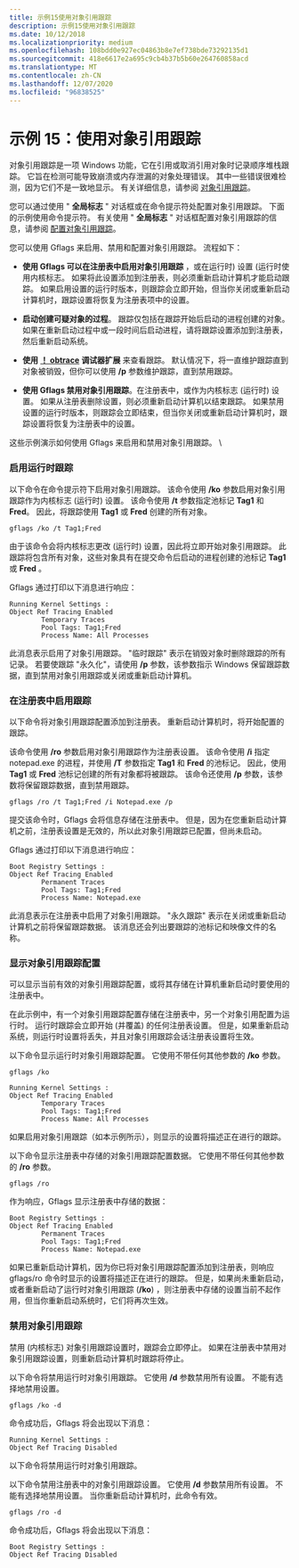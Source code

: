 ```yaml
---
title: 示例15使用对象引用跟踪
description: 示例15使用对象引用跟踪
ms.date: 10/12/2018
ms.localizationpriority: medium
ms.openlocfilehash: 108bdd0e927ec04863b8e7ef738bde73292135d1
ms.sourcegitcommit: 418e6617e2a695c9cb4b37b5b60e264760858acd
ms.translationtype: MT
ms.contentlocale: zh-CN
ms.lasthandoff: 12/07/2020
ms.locfileid: "96838525"
---
```

# <a name="example-15-using-object-reference-tracing"></a>示例 15：使用对象引用跟踪


对象引用跟踪是一项 Windows 功能，它在引用或取消引用对象时记录顺序堆栈跟踪。 它旨在检测可能导致崩溃或内存泄漏的对象处理错误。 其中一些错误很难检测，因为它们不是一致地显示。 有关详细信息，请参阅 [对象引用跟踪](object-reference-tracing.md)。

您可以通过使用 " **全局标志** " 对话框或在命令提示符处配置对象引用跟踪。 下面的示例使用命令提示符。 有关使用 " **全局标志** " 对话框配置对象引用跟踪的信息，请参阅 [配置对象引用跟踪](configuring-object-reference-tracing.md)。

您可以使用 Gflags 来启用、禁用和配置对象引用跟踪。 流程如下：

-   **使用 Gflags 可以在注册表中启用对象引用跟踪** ，或在运行时) 设置 (运行时使用内核标志。 如果将此设置添加到注册表，则必须重新启动计算机才能启动跟踪。 如果启用设置的运行时版本，则跟踪会立即开始，但当你关闭或重新启动计算机时，跟踪设置将恢复为注册表项中的设置。

-   **启动创建可疑对象的过程**。 跟踪仅包括在跟踪开始后启动的进程创建的对象。 如果在重新启动过程中或一段时间后启动进程，请将跟踪设置添加到注册表，然后重新启动系统。

-   **使用** [**！ obtrace**](-obtrace.md) **调试器扩展** 来查看跟踪。 默认情况下，将一直维护跟踪直到对象被销毁，但你可以使用 **/p** 参数维护跟踪，直到禁用跟踪。

-   **使用 Gflags 禁用对象引用跟踪**。在注册表中，或作为内核标志 (运行时) 设置。 如果从注册表删除设置，则必须重新启动计算机以结束跟踪。 如果禁用设置的运行时版本，则跟踪会立即结束，但当你关闭或重新启动计算机时，跟踪设置将恢复为注册表中的设置。

这些示例演示如何使用 Gflags 来启用和禁用对象引用跟踪。 \\

### <a name="span-idenable_run_time_tracingspanspan-idenable_run_time_tracingspanenable-run-time-tracing"></a><span id="enable_run_time_tracing"></span><span id="ENABLE_RUN_TIME_TRACING"></span>启用运行时跟踪

以下命令在命令提示符下启用对象引用跟踪。 该命令使用 **/ko** 参数启用对象引用跟踪作为内核标志 (运行时) 设置。 该命令使用 **/t** 参数指定池标记 **Tag1** 和 **Fred**。 因此，将跟踪使用 **Tag1** 或 **Fred** 创建的所有对象。

```console
gflags /ko /t Tag1;Fred
```

由于该命令会将内核标志更改 (运行时) 设置，因此将立即开始对象引用跟踪。 此跟踪将包含所有对象，这些对象具有在提交命令后启动的进程创建的池标记 **Tag1** 或 **Fred** 。

Gflags 通过打印以下消息进行响应：

```console
Running Kernel Settings :
Object Ref Tracing Enabled
        Temporary Traces
        Pool Tags: Tag1;Fred
        Process Name: All Processes
```

此消息表示启用了对象引用跟踪。 "临时跟踪" 表示在销毁对象时删除跟踪的所有记录。 若要使跟踪 "永久化"，请使用 **/p** 参数，该参数指示 Windows 保留跟踪数据，直到禁用对象引用跟踪或关闭或重新启动计算机。

### <a name="span-idenable_tracing_in_the_registryspanspan-idenable_tracing_in_the_registryspanenable-tracing-in-the-registry"></a><span id="enable_tracing_in_the_registry"></span><span id="ENABLE_TRACING_IN_THE_REGISTRY"></span>在注册表中启用跟踪

以下命令将对象引用跟踪配置添加到注册表。 重新启动计算机时，将开始配置的跟踪。

该命令使用 **/ro** 参数启用对象引用跟踪作为注册表设置。 该命令使用 **/i** 指定 notepad.exe 的进程，并使用 **/T** 参数指定 **Tag1** 和 **Fred** 的池标记。 因此，使用 **Tag1** 或 **Fred** 池标记创建的所有对象都将被跟踪。 该命令还使用 **/p** 参数，该参数将保留跟踪数据，直到禁用跟踪。

```console
gflags /ro /t Tag1;Fred /i Notepad.exe /p
```

提交该命令时，Gflags 会将信息存储在注册表中。 但是，因为在您重新启动计算机之前，注册表设置是无效的，所以此对象引用跟踪已配置，但尚未启动。

Gflags 通过打印以下消息进行响应：

```console
Boot Registry Settings :
Object Ref Tracing Enabled
        Permanent Traces
        Pool Tags: Tag1;Fred
        Process Name: Notepad.exe
```

此消息表示在注册表中启用了对象引用跟踪。 "永久跟踪" 表示在关闭或重新启动计算机之前将保留跟踪数据。 该消息还会列出要跟踪的池标记和映像文件的名称。

### <a name="span-iddisplay_the_object_reference_tracing_configurationspanspan-iddisplay_the_object_reference_tracing_configurationspandisplay-the-object-reference-tracing-configuration"></a><span id="display_the_object_reference_tracing_configuration"></span><span id="DISPLAY_THE_OBJECT_REFERENCE_TRACING_CONFIGURATION"></span>显示对象引用跟踪配置

可以显示当前有效的对象引用跟踪配置，或将其存储在计算机重新启动时要使用的注册表中。

在此示例中，有一个对象引用跟踪配置存储在注册表中，另一个对象引用配置为运行时。 运行时跟踪会立即开始 (并覆盖) 的任何注册表设置。 但是，如果重新启动系统，则运行时设置将丢失，并且对象引用跟踪会话注册表设置将生效。

以下命令显示运行时对象引用跟踪配置。 它使用不带任何其他参数的 **/ko** 参数。

```console
gflags /ko
```

```console
Running Kernel Settings :
Object Ref Tracing Enabled
        Temporary Traces
        Pool Tags: Tag1;Fred
        Process Name: All Processes
```

如果启用对象引用跟踪（如本示例所示），则显示的设置将描述正在进行的跟踪。

以下命令显示注册表中存储的对象引用跟踪配置数据。 它使用不带任何其他参数的 **/ro** 参数。

```console
gflags /ro
```

作为响应，Gflags 显示注册表中存储的数据：

```console
Boot Registry Settings :
Object Ref Tracing Enabled
        Permanent Traces
        Pool Tags: Tag1;Fred
        Process Name: Notepad.exe
```

如果已重新启动计算机，因为你已将对象引用跟踪配置添加到注册表，则响应 gflags/ro 命令时显示的设置将描述正在进行的跟踪。 但是，如果尚未重新启动，或者重新启动了运行时对象引用跟踪 (**/ko**) ，则注册表中存储的设置当前不起作用，但当你重新启动系统时，它们将再次生效。

### <a name="span-iddisable_object_reference_tracingspanspan-iddisable_object_reference_tracingspandisable-object-reference-tracing"></a><span id="disable_object_reference_tracing"></span><span id="DISABLE_OBJECT_REFERENCE_TRACING"></span>禁用对象引用跟踪

禁用 (内核标志) 对象引用跟踪设置时，跟踪会立即停止。 如果在注册表中禁用对象引用跟踪设置，则重新启动计算机时跟踪将停止。

以下命令将禁用运行时对象引用跟踪。 它使用 **/d** 参数禁用所有设置。 不能有选择地禁用设置。

```console
gflags /ko -d
```

命令成功后，Gflags 将会出现以下消息：

```console
Running Kernel Settings :
Object Ref Tracing Disabled
```

以下命令将禁用运行时对象引用跟踪。

以下命令禁用注册表中的对象引用跟踪设置。 它使用 **/d** 参数禁用所有设置。 不能有选择地禁用设置。 当你重新启动计算机时，此命令有效。

```console
gflags /ro -d
```

命令成功后，Gflags 将会出现以下消息：

```console
Boot Registry Settings :
Object Ref Tracing Disabled
```

 

 





